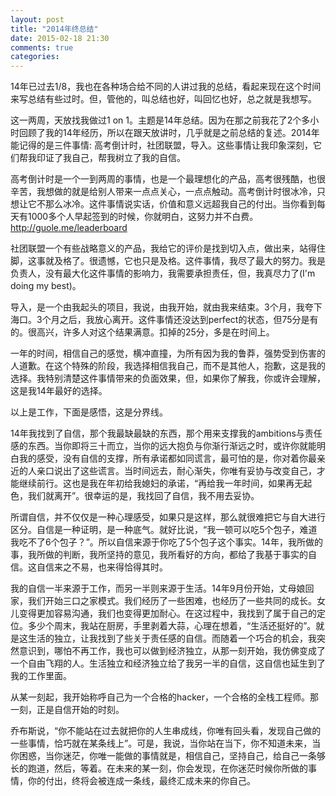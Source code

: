 ```yaml
---
layout: post
title: "2014年终总结"
date: 2015-02-18 21:30
comments: true
categories: 
---
```


14年已过去1/8，我也在各种场合给不同的人讲过我的总结，看起来现在这个时间来写总结有些过时。但，管他的，叫总结也好，叫回忆也好，总之就是我想写。

这一两周，天放找我做过1 on 1。主题是14年总结。因为在那之前我花了2个多小时回顾了我的14年经历，所以在跟天放讲时，几乎就是之前总结的复述。2014年能记得的是三件事情: 高考倒计时，社团联盟，导入。这些事情让我印象深刻，它们帮我印证了我自己，帮我树立了我的自信。

高考倒计时是一个一到两周的事情，也是一个最理想化的产品，高考很残酷，也很辛苦，我想做的就是给别人带来一点点关心，一点点触动。高考倒计时很冰冷，只想让它不那么冰冷。这件事情说实话，价值和意义远超我自己的付出。当你看到每天有1000多个人早起签到的时候，你就明白，这努力并不白费。 http://guole.me/leaderboard

社团联盟一个有些战略意义的产品，我给它的评价是找到切入点，做出来，站得住脚，这事就及格了。很遗憾，它也只是及格。这件事情，我尽了最大的努力。我是负责人，没有最大化这件事情的影响力，我需要承担责任，但，我真尽力了(I'm doing my best)。

导入，是一个由我起头的项目，我说，由我开始，就由我来结束。3个月，我夸下海口。3个月之后，我放心离开。这件事情还没达到perfect的状态，但75分是有的。很高兴，许多人对这个结果满意。扣掉的25分，多是在时间上。

一年的时间，相信自己的感觉，横冲直撞，为所有因为我的鲁莽，强势受到伤害的人道歉。在这个特殊的阶段，我选择相信我自己，而不是其他人，抱歉，这是我的选择。我特别清楚这件事情带来的负面效果，但，如果你了解我，你或许会理解，这是我14年最好的选择。

以上是工作，下面是感悟，这是分界线。

14年我找到了自信，那个我最缺最缺的东西，那个用来支撑我的ambitions与责任感的东西。当你即将三十而立，当你的远大抱负与你渐行渐远之时，或许你就能明白我的感受，没有自信的支撑，所有承诺都如同谎言，最可怕的是，你对着你最亲近的人亲口说出了这些谎言。当时间远去，耐心渐失，你唯有妥协与改变自己，才能继续前行。这也是我在年初给我媳妇的承诺，“再给我一年时间，如果再无起色，我们就离开”。很幸运的是，我找回了自信，我不用去妥协。

所谓自信，并不仅仅是一种心理感受，如果只是这样，那么就很难把它与自大进行区分。自信是一种证明，是一种底气。就好比说，“我一顿可以吃5个包子，难道我吃不了6个包子？”。所以自信来源于你吃了5个包子这个事实。14年，我所做的事，我所做的判断，我所坚持的意见，我所看好的方向，都给了我基于事实的自信。这自信来之不易，也来得恰得其时。

我的自信一半来源于工作，而另一半则来源于生活。14年9月份开始，丈母娘回家，我们开始三口之家模式。我们经历了一些困难，也经历了一些共同的成长。女儿变得更加容易沟通，我们也变得更加耐心。在这过程中，我找到了属于自己的定位。多少个周末，我站在厨房，手里剥着大蒜，心理在想着，“生活还挺好的”。就是这生活的独立，让我找到了些关于责任感的自信。而随着一个巧合的机会，我突然意识到，哪怕不再工作，我也可以做到经济独立，从那一刻开始，我仿佛变成了一个自由飞翔的人。生活独立和经济独立给了我另一半的自信，这自信也延生到了我的工作里面。

从某一刻起，我开始称呼自己为一个合格的hacker，一个合格的全栈工程师。那一刻，正是自信开始的时刻。

乔布斯说，“你不能站在过去就把你的人生串成线，你唯有回头看，发现自己做的一些事情，恰巧就在某条线上”。可是，我说，当你站在当下，你不知道未来，当你困惑，当你迷茫，你唯一能做的事情就是，相信自己，坚持自己，给自己一条够长的跑道，然后，等着。在未来的某一刻，你会发现，在你迷茫时候你所做的事情，你的付出，终将会被连成一条线，最终汇成未来的你自己。